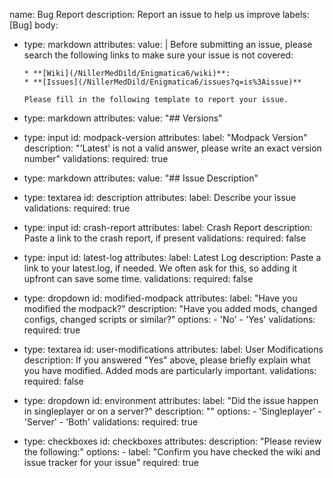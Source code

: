 name: Bug Report
description: Report an issue to help us improve
labels: [Bug]
body:
  - type: markdown
    attributes:
      value: |
        Before submitting an issue, please search the following links to make sure your issue is not covered:
        
        * **[Wiki](/NillerMedDild/Enigmatica6/wiki)**:
        * **[Issues](/NillerMedDild/Enigmatica6/issues?q=is%3Aissue)**
        
        Please fill in the following template to report your issue.
        
  - type: markdown
    attributes:
      value: "## Versions"
  
  - type: input
    id: modpack-version
    attributes:
      label: "Modpack Version"
      description: "'Latest' is not a valid answer, please write an exact version number"
    validations:
      required: true
  
  - type: markdown
    attributes:
      value: "## Issue Description"

  - type: textarea
    id: description
    attributes:
      label: Describe your issue
    validations:
      required: true
  
  - type: input
    id: crash-report
    attributes:
      label: Crash Report
      description: Paste a link to the crash report, if present
    validations:
      required: false

  - type: input
    id: latest-log
    attributes:
      label: Latest Log
      description: Paste a link to your latest.log, if needed. We often ask for this, so adding it upfront can save some time.
    validations:
      required: false
            
  - type: dropdown
    id: modified-modpack
    attributes:
      label: "Have you modified the modpack?"
      description: "Have you added mods, changed configs, changed scripts or similar?"
      options:
        - 'No'
        - 'Yes'
    validations:
      required: true

  - type: textarea
    id: user-modifications
    attributes:
      label: User Modifications
      description: If you answered "Yes" above, please briefly explain what you have modified. Added mods are particularly important.
    validations:
      required: false

  - type: dropdown
    id: environment
    attributes:
      label: "Did the issue happen in singleplayer or on a server?"
      description: ""
      options:
        - 'Singleplayer'
        - 'Server'
        - 'Both'
    validations:
      required: true

  - type: checkboxes
    id: checkboxes
    attributes:
      description: "Please review the following:"
      options:
        - label: "Confirm you have checked the wiki and issue tracker for your issue"
          required: true

